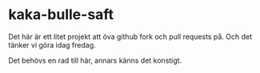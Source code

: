 # kaka-bulle-saft

Det här är ett litet projekt att öva github fork och pull requests på. Och det tänker vi göra idag fredag.

Det behövs en rad till här, annars känns det konstigt.
